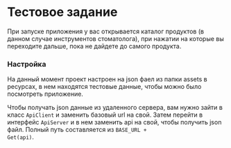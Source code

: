 # Тестовое задание
При запуске приложения у вас открывается каталог продуктов (в данном случае инструментов стоматолога),
при нажатии на которые вы переходите дальше, пока не дайдете до самого продукта.

### Настройка
На данный момент проект настроен на json фаел из папки assets в ресурсах, в нем находятся тестовые данные, чтобы 
можно было посмотреть приложение.

Чтобы получать json данные из удаленного сервера, вам нужно зайти в класс <code>ApiClient</code>
и заменить базовый url на свой. Затем перейти в интерфейс <code>ApiServer</code> и в нем заменить
api на свой, чтобы получить json файл. Полный путь составляется из <code>BASE_URL + Get(api)</code>.